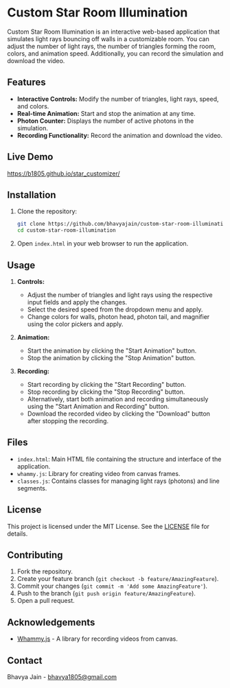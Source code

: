 # Custom Star Room Illumination

Custom Star Room Illumination is an interactive web-based application that simulates light rays bouncing off walls in a customizable room. You can adjust the number of light rays, the number of triangles forming the room, colors, and animation speed. Additionally, you can record the simulation and download the video.

## Features

- **Interactive Controls:** Modify the number of triangles, light rays, speed, and colors.
- **Real-time Animation:** Start and stop the animation at any time.
- **Photon Counter:** Displays the number of active photons in the simulation.
- **Recording Functionality:** Record the animation and download the video.

## Live Demo

https://b1805.github.io/star_customizer/

## Installation

1. Clone the repository:
   ```sh
   git clone https://github.com/bhavyajain/custom-star-room-illumination.git
   cd custom-star-room-illumination
   ```

2. Open `index.html` in your web browser to run the application.

## Usage

1. **Controls:**
   - Adjust the number of triangles and light rays using the respective input fields and apply the changes.
   - Select the desired speed from the dropdown menu and apply.
   - Change colors for walls, photon head, photon tail, and magnifier using the color pickers and apply.
  
2. **Animation:**
   - Start the animation by clicking the "Start Animation" button.
   - Stop the animation by clicking the "Stop Animation" button.
   
3. **Recording:**
   - Start recording by clicking the "Start Recording" button.
   - Stop recording by clicking the "Stop Recording" button.
   - Alternatively, start both animation and recording simultaneously using the "Start Animation and Recording" button.
   - Download the recorded video by clicking the "Download" button after stopping the recording.

## Files

- `index.html`: Main HTML file containing the structure and interface of the application.
- `whammy.js`: Library for creating video from canvas frames.
- `classes.js`: Contains classes for managing light rays (photons) and line segments.

## License

This project is licensed under the MIT License. See the [LICENSE](LICENSE) file for details.

## Contributing

1. Fork the repository.
2. Create your feature branch (`git checkout -b feature/AmazingFeature`).
3. Commit your changes (`git commit -m 'Add some AmazingFeature'`).
4. Push to the branch (`git push origin feature/AmazingFeature`).
5. Open a pull request.

## Acknowledgements

- [Whammy.js](https://github.com/antimatter15/whammy) - A library for recording videos from canvas.

## Contact

Bhavya Jain - bhavya1805@gmail.com
